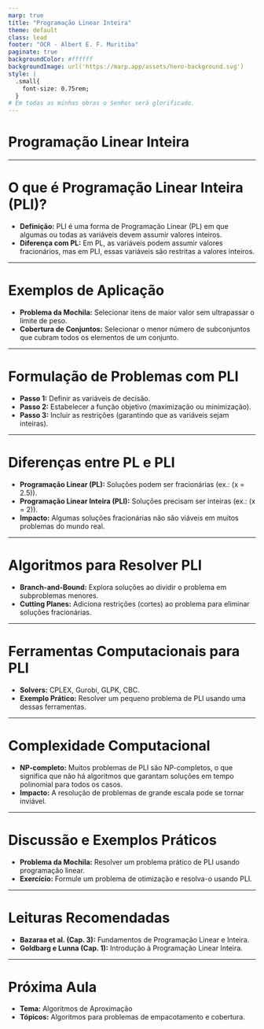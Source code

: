 ```yaml
---
marp: true
title: "Programação Linear Inteira"
theme: default
class: lead
footer: "OCR - Albert E. F. Muritiba"
paginate: true
backgroundColor: #ffffff
backgroundImage: url('https://marp.app/assets/hero-background.svg')
style: |
  .small{
    font-size: 0.75rem;
  }
# Em todas as minhas obras o Senhor será glorificado.	
---
```


# Programação Linear Inteira

---

# O que é Programação Linear Inteira (PLI)?
- **Definição:** PLI é uma forma de Programação Linear (PL) em que algumas ou todas as variáveis devem assumir valores inteiros.
- **Diferença com PL:** Em PL, as variáveis podem assumir valores fracionários, mas em PLI, essas variáveis são restritas a valores inteiros.

---

# Exemplos de Aplicação
- **Problema da Mochila:** Selecionar itens de maior valor sem ultrapassar o limite de peso.
- **Cobertura de Conjuntos:** Selecionar o menor número de subconjuntos que cubram todos os elementos de um conjunto.

---

# Formulação de Problemas com PLI
- **Passo 1:** Definir as variáveis de decisão.
- **Passo 2:** Estabelecer a função objetivo (maximização ou minimização).
- **Passo 3:** Incluir as restrições (garantindo que as variáveis sejam inteiras).

---

# Diferenças entre PL e PLI
- **Programação Linear (PL):** Soluções podem ser fracionárias (ex.: \(x = 2.5\)).
- **Programação Linear Inteira (PLI):** Soluções precisam ser inteiras (ex.: \(x = 2\)).
- **Impacto:** Algumas soluções fracionárias não são viáveis em muitos problemas do mundo real.

---

# Algoritmos para Resolver PLI
- **Branch-and-Bound:** Explora soluções ao dividir o problema em subproblemas menores.
- **Cutting Planes:** Adiciona restrições (cortes) ao problema para eliminar soluções fracionárias.

---

# Ferramentas Computacionais para PLI
- **Solvers:** CPLEX, Gurobi, GLPK, CBC.
- **Exemplo Prático:** Resolver um pequeno problema de PLI usando uma dessas ferramentas.

---

# Complexidade Computacional
- **NP-completo:** Muitos problemas de PLI são NP-completos, o que significa que não há algoritmos que garantam soluções em tempo polinomial para todos os casos.
- **Impacto:** A resolução de problemas de grande escala pode se tornar inviável.

---

# Discussão e Exemplos Práticos
- **Problema da Mochila:** Resolver um problema prático de PLI usando programação linear.
- **Exercício:** Formule um problema de otimização e resolva-o usando PLI.

---

# Leituras Recomendadas
- **Bazaraa et al. (Cap. 3):** Fundamentos de Programação Linear e Inteira.
- **Goldbarg e Lunna (Cap. 1):** Introdução à Programação Linear Inteira.

---

# Próxima Aula
- **Tema:** Algoritmos de Aproximação
- **Tópicos:** Algoritmos para problemas de empacotamento e cobertura.
